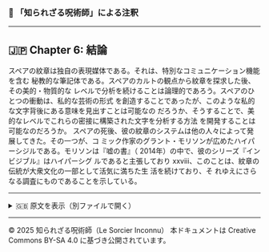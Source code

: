 ### 🐌 「知られざる呪術師」による注釈

---

## 🇯🇵 Chapter 6: 結論

スペアの紋章は独自の表現媒体である。それは、特別なコミュニケーション機能を含む
秘教的な筆記体である。スペアのカルトの観点から紋章を探求した後、その美的・物質的な
レベルで分析を続けることは論理的であろう。スペアのひとつの衝動は、私的な芸術の形式
を創造することであったが、このような私的な文字背後にある意味を見出すことは可能なの
だろうか、そうすることで、美的なレベルでこれらの密接に構築された文字を分析する方法
を開発することは可能なのだろうか。
スペアの死後、彼の紋章のシステムは他の人々によって発展してきた。その一つが、コ
ミック作家のグラント・モリソンが広めたハイパーシジルである。モリソンは『嘘の書』（
2014年）の中で、彼のシリーズ『インビジブル』はハイパーシグ ルであると主張しており
xxviii、このことは、紋章の伝統が大衆文化の一部として活気に満ちた生 活を続けており、そ
れゆえにさらなる調査にものであることを示している。


---

<details>
<summary>🇬🇧 原文を表示（別ファイルで開く）</summary>

🔗 [原文を読む 06_conclusion_en.md](06_conclusion_en.md)

</details>

---

© 2025 知られざる呪術師（Le Sorcier Inconnu）
本ドキュメントは Creative Commons BY-SA 4.0 に基づき公開されています。

